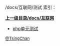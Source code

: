 /docs/互联网/测试 索引：


**[上一级目录/docs/互联网](/docs/互联网/index.md)**

- [php单元测试](/docs/互联网/测试/php单元测试.md)


<font size=2 color='grey'> [@TsingChan](https://github.com/tsingchan) </font>